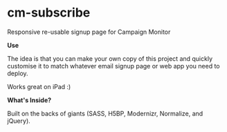 cm-subscribe
============

Responsive re-usable signup page for Campaign Monitor

**Use**

The idea is that you can make your own copy of this project and quickly customise it to match whatever email signup page or web app you need to deploy.

Works great on iPad :)

**What's Inside?**

Built on the backs of giants (SASS, H5BP, Modernizr, Normalize, and jQuery).